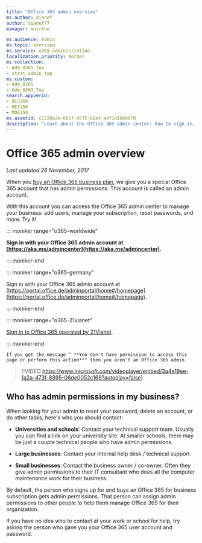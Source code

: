 ```yaml
---
title: "Office 365 admin overview"
ms.author: dianef
author: dianef77
manager: mnirkhe

ms.audience: Admin
ms.topic: overview
ms.service: o365-administration
localization_priority: Normal
ms.collection:
- Adm_O365_Top
- strat_admin_top
ms.custom:
- Adm_O365
- Adm_O365_Top
search.appverid:
- BCS160
- MET150
- MOE150
ms.assetid: c7228a3e-061f-4575-b1ef-adf1d1669870
description: "Learn about the Office 365 admin center: how to sign in, who your admin is, and watch a video introduction about it."
---
```


# Office 365 admin overview

 *Last updated 28 November, 2017* 
  
When you [buy an Office 365 business plan](https://go.microsoft.com/fwlink/?linkid=856886), we give you a special Office 365 account that has admin permissions. This account is called an admin account.
  
With this account you can access the Office 365 admin center to manage your business: add users, manage your subscription, reset passwords, and more. Try it!
  
::: moniker range="o365-worldwide"

 **Sign in with your Office 365 admin account at [https://aka.ms/admincenter](https://aka.ms/admincenter).**

::: moniker-end

::: moniker range="o365-germany"

Sign in with your Office 365 admin account at [https://portal.office.de/adminportal/home#/homepage](https://portal.office.de/adminportal/home#/homepage).

::: moniker-end

::: moniker range="o365-21vianet"

[Sign in to Office 365 operated by 21Vianet](https://login.partner.microsoftonline.cn).

::: moniker-end

    If you get the message " **You don't have permission to access this page or perform this action**" then you aren't an Office 365 admin.
    
> [!VIDEO https://www.microsoft.com/videoplayer/embed/3a4e19ee-1a2a-473f-8995-06de0052c169?autoplay=false]
  
## Who has admin permissions in my business?
<a name="bkmk_admin"> </a>

When looking for your admin to reset your password, delete an account, or do other tasks, here's who you should contact:
  
- **Universities and schools**: Contact your technical support team. Usually you can find a link on your university site. At smaller schools, there may be just a couple technical people who have admin permissions. 
    
- **Large businesses**: Contact your internal help desk / technical support. 
    
- **Small businesses**: Contact the business owner / co-owner. Often they give admin permissions to their IT consultant who does all the computer maintenance work for their business. 
    
By default, the person who signs up for and buys an Office 365 for business subscription gets admin permissions. That person can assign admin permissions to other people to help them manage Office 365 for their organization.
  
If you have no idea who to contact at your work or school for help, try asking the person who gave you your Office 365 user account and password.
  

